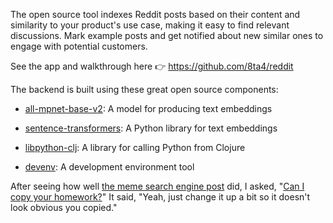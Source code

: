 The open source tool indexes Reddit posts based on their content and similarity to your product's use case, making it easy to find relevant discussions. Mark example posts and get notified about new similar ones to engage with potential customers.

See the app and walkthrough here 👉 https://github.com/8ta4/reddit

The backend is built using these great open source components:

- [all-mpnet-base-v2](https://huggingface.co/sentence-transformers/all-mpnet-base-v2): A model for producing text embeddings

- [sentence-transformers](https://github.com/UKPLab/sentence-transformers): A Python library for text embeddings

- [libpython-clj](https://github.com/clj-python/libpython-clj): A library for calling Python from Clojure

- [devenv](https://github.com/cachix/devenv): A development environment tool

After seeing how well [the meme search engine post](https://old.reddit.com/r/selfhosted/comments/1e3x6l0/i_built_a_free_open_source_locally_hosted_search/) did, I asked, "[Can I copy your homework?](https://knowyourmeme.com/memes/can-i-copy-your-homework)" It said, "Yeah, just change it up a bit so it doesn't look obvious you copied."
